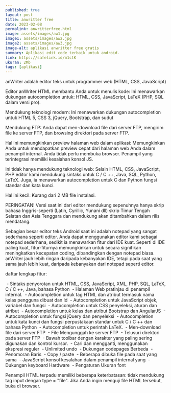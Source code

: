 ```yaml
---
published: true
layout: post
title: anwritter free
date: 2023-02-08
permalink: anwritterfree.html
image: assets/images/aw1.jpg
image1: assets/images/aw2.jpg
image2: assets/images/aw3.jpg
image-alt: aplikasi anwritter free gratis
summary: Aplikasi edit code terbaik untuk android.
link: https://safelink.id/m1ctK
ukuran: 2Mb
tags: [aplikasi]
---
```


anWriter adalah editor teks untuk programmer web (HTML, CSS, JavaScript)

Editor anWriter HTML membantu Anda untuk menulis kode:
Ini menawarkan dukungan autocompletion untuk: HTML, CSS, JavaScript, LaTeX (PHP, SQL dalam versi pro).

Mendukung teknologi modern:
Ini menawarkan dukungan autocompletion untuk HTML 5, CSS 3, jQuery, Bootstrap, dan sudut

Mendukung FTP:
Anda dapat men-download file dari server FTP, mengirim file ke server FTP, dan browsing direktori pada server FTP.

Hal ini memungkinkan preview halaman web dalam aplikasi:
Memungkinkan Anda untuk mendapatkan preview cepat dari halaman web Anda dalam penampil internal. Anda tidak perlu membuka browser. Penampil yang terintegrasi memiliki kesalahan konsol JS.

Ini tidak hanya mendukung teknologi web:
Selain HTML, CSS, JavaScript, PHP editor kami mendukung sintaks untuk C / C ++, Java, SQL, Python, LaTeX. Juga, ia menawarkan autocompletion untuk C dan Python fungsi standar dan kata kunci.

Hal ini kecil:
Kurang dari 2 MB file instalasi.

PERINGATAN! Versi saat ini dari editor mendukung sepenuhnya hanya skrip bahasa Inggris-seperti (Latin, Cyrillic, Yunani dll) skrip Timur Tengah Selatan dan Asia Tenggara dan mendukung akan ditambahkan dalam rilis mendatang.

Sebagian besar editor teks Android saat ini adalah notepad yang sangat sederhana seperti editor.
Anda dapat menggunakan editor kami sebagai notepad sederhana, sedikit ia menawarkan fitur dari IDE kuat. Seperti di IDE paling kuat, fitur-fiturnya memungkinkan untuk secara signifikan meningkatkan kecepatan coding, dibandingkan dengan notepad biasa. anWriter jauh lebih ringan daripada kebanyakan IDE, tetapi pada saat yang sama jauh lebih kuat, daripada kebanyakan dari notepad seperti editor.

daftar lengkap fitur:

 - Sintaks penyorotan untuk HTML, CSS, JavaScript, XML, PHP, SQL, LaTeX, C / C ++, Java, bahasa Python
 - Halaman Web pratinjau di penampil internal.
 - Autocompletion untuk tag HTML dan atribut termasuk nama kelas pengguna dibuat dan Id
 - Autocompletion untuk JavaScript objek, variabel dan fungsi
 - Autocompletion untuk CSS penyeleksi, aturan dan atribut
 - Autocompletion untuk kelas dan atribut Bootstrap dan AngularJS
 - Autocompletion untuk fungsi jQuery dan penyeleksi
 - Autocompletion untuk kata kunci dan fungsi perpustakaan standar untuk C / C ++ dan bahasa Python
 - Autocompletion untuk perintah LaTeX.
 - Men-download file dari server FTP
 - File Mengunggah ke server FTP
 - Telusuri direktori pada server FTP
 - Bawah toolbar dengan karakter yang paling sering digunakan dan kontrol kursor.
 - Cari dan mengganti, menggunakan ekspresi reguler
 - Unlimited undo
 - Dukungan codepages Berbeda
 - Penomoran Baris
 - Copy / paste
 - Beberapa dibuka file pada saat yang sama
 - JavaScript konsol kesalahan dalam penampil internal yang
 - Dukungan keyboard Hardware
 - Pengaturan Ukuran font


Penampil HTML terpadu memiliki beberapa keterbatasan: tidak mendukung tag input dengan type = "file". Jika Anda ingin menguji file HTML tersebut, buka di browser.
